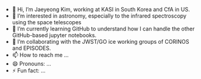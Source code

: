 - 👋 Hi, I’m Jaeyeong Kim, working at KASI in South Korea and CfA in US.
- 👀 I’m interested in astronomy, especially to the infrared spectroscopy using the space telescopes
- 🌱 I’m currently learning GitHub to understand how I can handle the other GitHub-based jupyter notebooks.
- 💞️ I’m collaborating with the JWST/GO ice working groups of CORINOS and EPISODES.
- 📫 How to reach me ...
- 😄 Pronouns: ...
- ⚡ Fun fact: ...

<!---
jyKim8502/Ices_studies is a ✨ special ✨ repository because its `README.md` (this file) appears on your GitHub profile.
You can click the Preview link to take a look at your changes.
--->
